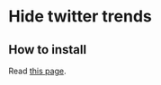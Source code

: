 # Hide twitter trends

## How to install
Read [this page](https://support.google.com/chrome/a/answer/2714278?hl=ja).
